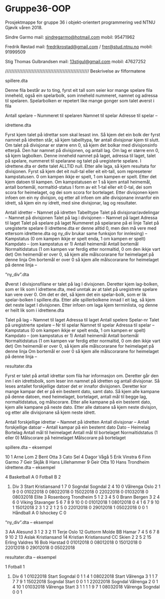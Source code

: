 # Gruppe36-OOP

Prosjektmappe for gruppe 36 i objekt-orientert programmering ved NTNU Gjøvik våren 2018.

Sindre Garmo
mail: sindregarmo@hotmail.com
mobil: 95471962

Fredrik Røstad
mail: fredrikrostad@gmail.com / frer@stud.ntnu.no
mobil: 91999509

Stig Thomas Gulbrandsen
mail: 13stigul@gmail.com
mobil: 47627252









//////////////////////////////////////////////////////
Beskrivelse av filformatene

spillere.dta

Denne fila består av to ting, fyrst eit tall som seier kor mange spelare fila inneheld, også ein spelarbolk, som inneheld nummeret, namnet og adressa til spelaren. Spelarbolken er repetert like mange gonger som talet øverst i fila

Antall spelare
– 
Nummeret til spelaren
Namnet til spelar
Adresse til spelar
–



idrettene.dta

Fyrst kjem talet på idrettar som skal lesast inn. Så kjem det ein bolk der fyrst namnet på idretten står, så kjem tabelltypa, før antall divisjonar kjem til slutt. Om talet på divisjonar er større enn 0, så kjem det bolkar med divisjonsinfo etterpå. Den har namnet på divisjonen, og antall lag. Om lag er større enn 0, så kjem lagbolken.  Denne inneheld namnet på laget, adressa til laget, talet på spelare, nummeret til spelarane og talet på uregisterte spelare. I idrettene.dta er dette talet ALLTID null. Etter alle laga, så kjem resultata for divisjonen. Fyrst så kjem det eit null-tal eller eit eit-tall, som represeterer kampstatusen. 0 om kampen ikkje er spelt, 1 om kampen er spelt. Etter det kjem datoen til kampen. Om kampstatusen er 1 så kjem antall heimemål, antall bortemål, normaltid-status I form av eit 1-tal eller eit 0-tal, dei som scora for heimelaget, og dei som scora for bortelaget. Etter divisjonen kjem infoen om ein ny divisjon, og etter all infoen om alle divisjonane innanfor ein idrett, så kjem ein ny idrett, med sine divisjonar, lag og resultater. 

Antall idretter
–
Namnet på idretten
Tabelltype
Talet på divisjonar/avdelingar
–
Namnet på divisjonen
Talet på lag i divisjonen
–
Namnet på laget
Adressa til laget
Talet på spelare på laget
Nummeret på spelarane på ei linje
Talet på uregisterte spelare (I idrettene.dta er denne alltid 0, men den må vere med ettersom idrettene.dta og ny_div brukar same funksjon for innlesing)
–
Kampstatus (0 om kampen ikkje er spelt enda, 1 om kampen er spelt)
Kampdato
– (om kampstatus er 1)
Antall heimemål
Antall bortemål
Normaltidstatus (1 om kampen var ferdig etter normaltid, 0 om den ikkje vart det)
Om heimemål er over 0, så kjem alle målscorarane for heimelaget på denne linja
Om bortemål er over 0 så kjem alle målscorarane for heimelaget på denne linja
–




“ny_div”.dta

Øverst I divisjonsfilane er talet på lag I divisjonen. Deretter kjem lag-bolken, som er lik som I idrettene.dta, med unntak av at talet på uregistrete spelare kan vere over 0. Om det er det, så kjem det ein spelar-bolk, som er lik spelar-bolken I spillere.dta. Etter alle spillerbolkene innad I eit lag, så kjem det neste laget I divisjonen. Etter infoen om laga kjem terminlista, og denne er heilt lik som i idrettene.dta

Talet på lag
–
Namnet til laget
Adressa til laget
Antall spelere
Spelar-nr
Talet på uregistrerte spelare
– 
Nr til spelar
Namnet til spelar
Adressa til spelar
–
Kampstatus (0 om kampen ikkje er spelt enda, 1 om kampen er spelt)
Kampdato
– (om kampstatus er 1)
Antall heimemål
Antall bortemål
Normaltidstatus (1 om kampen var ferdig etter normaltid, 0 om den ikkje vart det)
Om heimemål er over 0, så kjem alle målscorarane for heimelaget på denne linja
Om bortemål er over 0 så kjem alle målscorarane for heimelaget på denne linja
–

resultater.dta

Fyrst er talet på antall idrettar som fila har informasjon om. Deretter går den inn I ein idrettsbolk, som leser inn namnet på idretten og antall divisjonar. Så leses antallet forskjellige datoer det er innafor divisjonen. Deretter kor mange kampar det er på ein bestemt dato, samt dato. Så kjem alle kampane på denne datoen, med heimelaget, bortelaget, antall mål til begge lag, normaltidstatus, og målscorare. Etter alle kampane på ein bestemt dato, kjem alle kampane på neste dato. Etter alle datoane så kjem neste divisjon, og etter alle divisjonane så kjem neste idrett. 

Antall forskjellige idrettar
–
Namnet på idretten
Antall divisjonar
–
Antall forskjellige datoar
–
Antall kampar på ein bestemt dato
Dato
– 
Heimelag
Bortelag
Antall mål til heimelaget
Antall mål til bortelaget
Normaltidstatus (1 eller 0)
Målscorare på heimelaget
Målscorare på bortelaget


spillere.dta – eksempel


10
1
Arne
Lom
2
Bent
Otta
3
Cato
Sel
4
Dagor
Vågå
5
Erik
Vinstra
6
Finn
Garmo
7
Geir
Skjåk
8
Hans
Lillehammer
9
Geir
Otta
10
Hans
Trondheim
idrettene.dta – eksempel

4
Basketball
A
0
Fotball
B
2
1. Div
3
Start
Kristiansand
1
7
0
Sogndal
Sogndal
2
4 10
0
Vålrenga
Oslo
2
1 9
0
0
01022018
0
08022018
0
15022018
0
22022018
0
01032018
0
08032018
Elite
3
Rosenborg
Trondheim
5
1 2 3 4 5
0
Brann
Bergen
3
2 4 6
0
Viking
Stavanger
5
6 7 8 9 10
0
0
01012018
1
08012018
0
4
1
6 7 9 10
1
15012018
2
3
1
2 2
1 2 5
0
22012018
0
29012018
1
05022018
0
0
1
Håndball
A
0
Ishockey
C
0

“ny_div”.dta – eksempel

3
AA
Alesund
3
1 2 3
2
11
Terje
Oslo
12
Guttorm
Molde
BB
Hamar
7
4 5 6 7 8 9 10
2
13
Aslak
Kristiansand
14
Kristian
Kristiansund
CC
Skien
2
2 5
2
15
Erling
Valdres
16
Bob
Harstad
0
01012018
0
08012018
0
15012018
0
22012018
0
29012018
0
05022018

resultater.dta – eksempel

1
Fotball
1
1. Div
6
1
01022018
Start
Sogndal
0
1
1
4
1
08022018
Start
Vålrenga
3
1
1
7 7 7
9
1
15022018
Sogndal
Start
0
0
1
1
22022018
Sogndal
Vålrenga
2
0
1
4 10
1
01032018
Vålrenga
Start
3
1
1
1 1 9
7
1
08032018
Vålrenga
Sogndal
0
0
1


